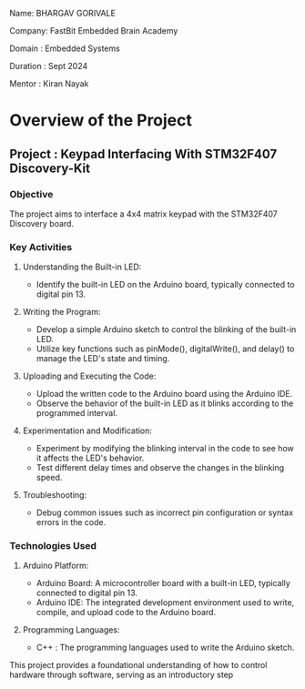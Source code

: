 

Name: BHARGAV GORIVALE

Company: FastBit Embedded Brain Academy

Domain : Embedded Systems

Duration : Sept 2024

Mentor : Kiran Nayak

# **Overview of the Project**

## **Project :  Keypad Interfacing With STM32F407 Discovery-Kit**

### **Objective**
The project aims to interface a 4x4 matrix keypad with the STM32F407 Discovery board.

### **Key Activities**

1. Understanding the Built-in LED:

    - Identify the built-in LED on the Arduino board, typically connected to digital pin 13.

2. Writing the Program:
    - Develop a simple Arduino sketch to control the blinking of the built-in LED.
    - Utilize key functions such as pinMode(), digitalWrite(), and delay() to manage the LED's state and timing.
      
4. Uploading and Executing the Code:
    - Upload the written code to the Arduino board using the Arduino IDE.
    - Observe the behavior of the built-in LED as it blinks according to the programmed interval.
      
6. Experimentation and Modification:
    - Experiment by modifying the blinking interval in the code to see how it affects the LED's behavior.
    - Test different delay times and observe the changes in the blinking speed.

7. Troubleshooting:
    - Debug common issues such as incorrect pin configuration or syntax errors in the code.

### **Technologies Used**

1. Arduino Platform:
    - Arduino Board: A microcontroller board with a built-in LED, typically connected to digital pin 13.
    - Arduino IDE: The integrated development environment used to write, compile, and upload code to the Arduino board.
      
2. Programming Languages:
    - C++ : The programming languages used to write the Arduino sketch.

This project provides a foundational understanding of how to control hardware through software, serving as an introductory step

